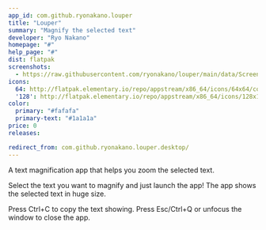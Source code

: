 ```yaml
---
app_id: com.github.ryonakano.louper
title: "Louper"
summary: "Magnify the selected text"
developer: "Ryo Nakano"
homepage: "#"
help_page: "#"
dist: flatpak
screenshots:
  - https://raw.githubusercontent.com/ryonakano/louper/main/data/Screenshot.png
icons:
  64: http://flatpak.elementary.io/repo/appstream/x86_64/icons/64x64/com.github.ryonakano.louper.png
  '128': http://flatpak.elementary.io/repo/appstream/x86_64/icons/128x128/com.github.ryonakano.louper.png
color:
  primary: "#fafafa"
  primary-text: "#1a1a1a"
price: 0
releases:

redirect_from: com.github.ryonakano.louper.desktop/
---
```


<p>A text magnification app that helps you zoom the selected text.</p>
<p>Select the text you want to magnify and just launch the app! The app shows the selected text in huge size.</p>
<p>Press Ctrl+C to copy the text showing. Press Esc/Ctrl+Q or unfocus the window to close the app.</p>